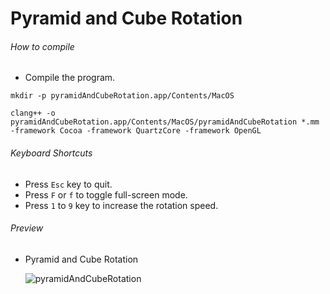 # Pyramid and Cube Rotation

###### How to compile

-   Compile the program.

```
mkdir -p pyramidAndCubeRotation.app/Contents/MacOS

clang++ -o pyramidAndCubeRotation.app/Contents/MacOS/pyramidAndCubeRotation *.mm -framework Cocoa -framework QuartzCore -framework OpenGL
```

###### Keyboard Shortcuts

-   Press `Esc` key to quit.
-   Press `F` or `f` to toggle full-screen mode.
-   Press `1` to `9` key to increase the rotation speed.

###### Preview

-   Pyramid and Cube Rotation

    ![pyramidAndCubeRotation][pyramid-and-cube-rotation-image]

[//]: # "Image declaration"
[pyramid-and-cube-rotation-image]: ./preview/pyramidAndCubeRotation.png "Pyramid and Cube Rotation"
